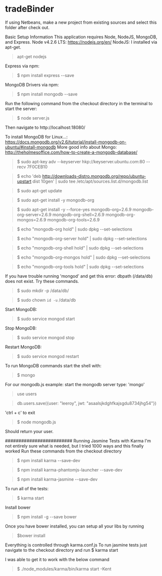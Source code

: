 # tradeBinder

If using Netbeans, make a new project from existing sources and select this 
folder after check out.

Basic Setup Information
This application requires Node, NodeJS, MongoDB, and Express. 
Node v4.2.6 LTS: https://nodejs.org/en/
NodeJS: I installed via apt-get. 

>apt-get nodejs

Express via npm: 
>$ npm install express --save

MongoDB Drivers via npm: 

>$ npm install mongodb --save

Run the following command from the checkout directory in the terminal
to start the server: 

>$ node server.js

Then navigate to http://localhost:18080/

To install MongoDB for Linux...:
https://docs.mongodb.org/v2.6/tutorial/install-mongodb-on-ubuntu/#install-mongodb
More good info about Mongo:
http://theholmesoffice.com/how-to-create-a-mongodb-database/

>$ sudo apt-key adv --keyserver hkp://keyserver.ubuntu.com:80 --recv 7F0CEB10

>$ echo 'deb http://downloads-distro.mongodb.org/repo/ubuntu-upstart dist 10gen' | sudo tee /etc/apt/sources.list.d/mongodb.list

>$ sudo apt-get update

>$ sudo apt-get install -y mongodb-org

>$ sudo apt-get install -y --force-yes mongodb-org=2.6.9 mongodb-org-server=2.6.9 mongodb-org-shell=2.6.9 mongodb-org-mongos=2.6.9 mongodb-org-tools=2.6.9

>$ echo "mongodb-org hold" | sudo dpkg --set-selections

>$ echo "mongodb-org-server hold" | sudo dpkg --set-selections

>$ echo "mongodb-org-shell hold" | sudo dpkg --set-selections

>$ echo "mongodb-org-mongos hold" | sudo dpkg --set-selections

>$ echo "mongodb-org-tools hold" | sudo dpkg --set-selections

If you have trouble running 'mongod' and get this error: dbpath (/data/db) 
does not exist. Try these commands.
>$ sudo mkdir -p /data/db/

>$ sudo chown `id -u` /data/db


Start MongoDB:
>$ sudo service mongod start

Stop MongoDB:
>$ sudo service mongod stop

Restart MongoDB:
>$ sudo service mongod restart

To run MongoDB commands start the shell with:
>$ mongo

For our mongodb.js example:
start the mongodb server
type: 'mongo'
> use users

> db.users.save({user: "leeroy", jwt: "asaalsjkdghfkajsgdu8734jhg54"})

'ctrl + c' to exit

>$ node mongodb.js

Should return your user.



#########################
Running Jasmine Tests with Karma
I'm not entirely sure what is needed, but I tried 1000 ways and this finally worked
Run these commands from the checkout directory
>$ npm install karma --save-dev

>$ npm install karma-phantomjs-launcher --save-dev

>$ npm install karma-jasmine --save-dev

To run all of the tests:
>$ karma start 

Install bower
>$ npm install -g --save bower

Once you have bower installed, you can setup all your libs by running
>$bower install

Everything is controlled through karma.conf.js 
To run jasmine tests just navigate to the checkout directory and run
$ karma start

I was able to get it to work with the below command
>$ ./node_modules/karma/bin/karma start
-Kent